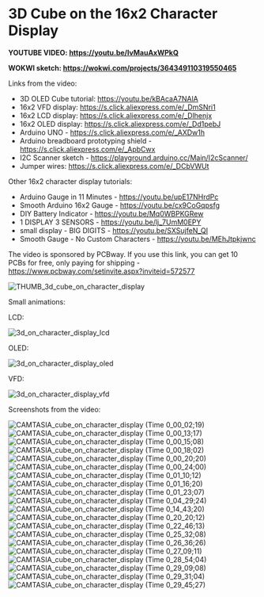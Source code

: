# 3D Cube on the 16x2 Character Display

**YOUTUBE VIDEO: https://youtu.be/IvMauAxWPkQ**

**WOKWI sketch: https://wokwi.com/projects/364349110319550465**

Links from the video:
- 3D OLED Cube tutorial: https://youtu.be/kBAcaA7NAlA
- 16x2 VFD display: https://s.click.aliexpress.com/e/_DmSNri1
- 16x2 LCD display: https://s.click.aliexpress.com/e/_Dlhenjx
- 16x2 OLED display: https://s.click.aliexpress.com/e/_Dd1pebJ
- Arduino UNO - https://s.click.aliexpress.com/e/_AXDw1h
- Arduino breadboard prototyping shield - https://s.click.aliexpress.com/e/_ApbCwx
- I2C Scanner sketch - https://playground.arduino.cc/Main/I2cScanner/
- Jumper wires: https://s.click.aliexpress.com/e/_DCbVWUt

Other 16x2 character display tutorials:
- Arduino Gauge in 11 Minutes - https://youtu.be/upE17NHrdPc
- Smooth Arduino 16x2 Gauge - https://youtu.be/cx9CoGqpsfg
- DIY Battery Indicator - https://youtu.be/Mq0WBPKGRew
- 1 DISPLAY 3 SENSORS - https://youtu.be/lj_7UmM0EPY
- small display - BIG DIGITS - https://youtu.be/SXSujfeN_QI
- Smooth Gauge - No Custom Characters - https://youtu.be/MEhJtpkjwnc

The video is sponsored by PCBway. If you use this link, you can get 10 PCBs for free, only paying for shipping - https://www.pcbway.com/setinvite.aspx?inviteid=572577

![THUMB_3d_cube_on_character_display](https://github.com/upiir/3d_on_character_display/assets/117754156/4a27d4d4-7379-476e-8420-ace10349c40c)

Small animations:

LCD:

![3d_on_character_display_lcd](https://github.com/upiir/3d_on_character_display/assets/117754156/c97fa9a3-e4ff-4345-84d7-451c376429b3)

OLED:

![3d_on_character_display_oled](https://github.com/upiir/3d_on_character_display/assets/117754156/3ad5e0dc-cd6c-4948-93a8-d05733f7fd71)

VFD:

![3d_on_character_display_vfd](https://github.com/upiir/3d_on_character_display/assets/117754156/f669ae7a-812a-4eed-9f09-8b5ad8685d03)


Screenshots from the video:


![CAMTASIA_cube_on_character_display (Time 0_00_02;19)](https://github.com/upiir/3d_on_character_display/assets/117754156/f7e7c1bf-78df-4673-b6e2-258f851f3157)
![CAMTASIA_cube_on_character_display (Time 0_00_13;17)](https://github.com/upiir/3d_on_character_display/assets/117754156/2c7b726e-64a2-49c5-9a55-4a2000d1857a)
![CAMTASIA_cube_on_character_display (Time 0_00_15;08)](https://github.com/upiir/3d_on_character_display/assets/117754156/6f15a092-61a0-4c61-8a56-66c06e8f67ca)
![CAMTASIA_cube_on_character_display (Time 0_00_18;02)](https://github.com/upiir/3d_on_character_display/assets/117754156/21d99036-67f9-46fc-a42f-a5debdf6508a)
![CAMTASIA_cube_on_character_display (Time 0_00_20;20)](https://github.com/upiir/3d_on_character_display/assets/117754156/4f6294e1-5cc6-4d65-ae61-6faa1a6d4fc8)
![CAMTASIA_cube_on_character_display (Time 0_00_24;00)](https://github.com/upiir/3d_on_character_display/assets/117754156/578224b8-ae5c-46a9-bb9d-5fc7ef59c63b)
![CAMTASIA_cube_on_character_display (Time 0_01_10;12)](https://github.com/upiir/3d_on_character_display/assets/117754156/c8e759e6-f452-45bb-9d05-95aedeece4e4)
![CAMTASIA_cube_on_character_display (Time 0_01_16;20)](https://github.com/upiir/3d_on_character_display/assets/117754156/2f05533c-34d4-4a80-8de9-6ae984770ae0)
![CAMTASIA_cube_on_character_display (Time 0_01_23;07)](https://github.com/upiir/3d_on_character_display/assets/117754156/85aee222-18f5-4d7d-b6ee-e3d16882ef33)
![CAMTASIA_cube_on_character_display (Time 0_04_29;24)](https://github.com/upiir/3d_on_character_display/assets/117754156/579900ff-1eef-4e54-a558-30a92cddfcf0)
![CAMTASIA_cube_on_character_display (Time 0_14_43;20)](https://github.com/upiir/3d_on_character_display/assets/117754156/d9d0dff3-1d58-47f0-b72a-a95090e1235f)
![CAMTASIA_cube_on_character_display (Time 0_20_20;12)](https://github.com/upiir/3d_on_character_display/assets/117754156/bb10b04d-c0d1-4139-bc4d-b44f8e76b694)
![CAMTASIA_cube_on_character_display (Time 0_22_46;13)](https://github.com/upiir/3d_on_character_display/assets/117754156/44170ed5-8271-4b86-8bc0-98265d70c393)
![CAMTASIA_cube_on_character_display (Time 0_25_32;08)](https://github.com/upiir/3d_on_character_display/assets/117754156/8cbdd30b-818b-4c4d-b1ae-51d3aaa40037)
![CAMTASIA_cube_on_character_display (Time 0_26_36;26)](https://github.com/upiir/3d_on_character_display/assets/117754156/16be5456-1375-48b4-bb88-9af468c9e594)
![CAMTASIA_cube_on_character_display (Time 0_27_09;11)](https://github.com/upiir/3d_on_character_display/assets/117754156/7b672995-e857-4975-ac6c-8ec5d52466cc)
![CAMTASIA_cube_on_character_display (Time 0_28_54;04)](https://github.com/upiir/3d_on_character_display/assets/117754156/d443170a-fd66-41b6-a6c4-e5c0c4c36c08)
![CAMTASIA_cube_on_character_display (Time 0_29_09;08)](https://github.com/upiir/3d_on_character_display/assets/117754156/ce4e717a-3cd3-43e1-861b-6412f8eed073)
![CAMTASIA_cube_on_character_display (Time 0_29_31;04)](https://github.com/upiir/3d_on_character_display/assets/117754156/6457e209-5a27-46e9-83df-c1c9a2858ac7)
![CAMTASIA_cube_on_character_display (Time 0_29_45;27)](https://github.com/upiir/3d_on_character_display/assets/117754156/704cd4e2-c207-415e-b52d-dc88133eca1f)



